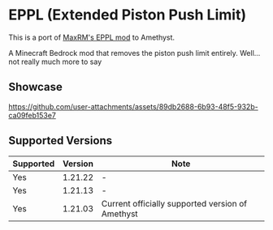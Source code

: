 # EPPL (Extended Piston Push Limit)
This is a port of [MaxRM's EPPL mod](https://github.com/Max-RM/Extend-PistonPushLimit-for-MCBE) to Amethyst.

A Minecraft Bedrock mod that removes the piston push limit entirely.
Well... not really much more to say

## Showcase

https://github.com/user-attachments/assets/89db2688-6b93-48f5-932b-ca09feb153e7

## Supported Versions
| Supported | Version | Note                                             |
|-----------|---------|--------------------------------------------------|
| Yes       | 1.21.22 | -                                                |
| Yes       | 1.21.13 | -                                                |
| Yes       | 1.21.03 | Current officially supported version of Amethyst |

